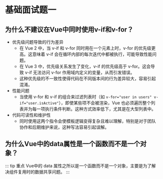 # 基础面试题一

## 为什么不建议在Vue中同时使用v-if和v-for？

- 优先级问题导致的行为差异
    - 在 Vue 2 中，当 v-if 和 v-for 同时用在一个元素上时，v-for 的优先级更高。这意味着 v-if 会在循环内部的每次迭代中都被执行，可能导致性能问题。
    - 在 Vue 3 中，优先级关系发生了变化，v-if 的优先级高于 v-for。这会导致 v-if 无法访问 v-for 作用域内定义的变量，从而引发错误。
    - 这种优先级的不一致性使得代码在不同版本间的行为差异较大，容易引起混淆。
- 性能问题
    - 当使用 v-for 和 v-if 的组合来过滤列表时（如 `v-for="user in users" v-if="user.isActive"`），即使某些项不会被渲染，Vue
      也必须遍历整个列表并为每一项执行条件判断。这种方式效率低下，尤其是在大型列表中。
- 代码可读性和维护性
    - 同时使用这两个指令会使模板逻辑变得复杂且难以理解，特别是对于团队协作和后期维护来说，这种写法容易引起误解。

## 为什么Vue中的data属性是一个函数而不是一个对象？
::: tip 重点
Vue中的 data 属性之所以是一个函数而不是一个对象，主要是为了解决组件复用时的数据共享问题。
:::
